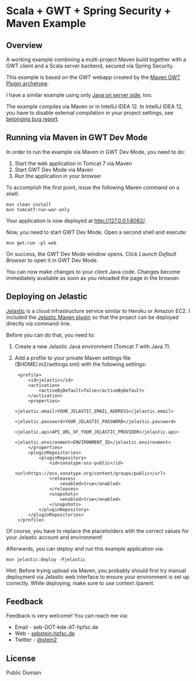 Scala + GWT + Spring Security + Maven Example
=============================================

Overview
--------

A working example combining a multi-project Maven build together with a GWT client and a Scala server backend, secured via Spring Security.

This example is based on the GWT webapp created by the [Maven GWT Plugin archetype](http://mojo.codehaus.org/gwt-maven-plugin/user-guide/archetype.html).

I have a similar example using only [Java on server side](https://github.com/steinsag/gwt-maven-example), too.

The example compiles via Maven or in IntelliJ IDEA 12. In IntelliJ IDEA 12, you have to disable external compilation in your project settings, see [belonging bug report](http://youtrack.jetbrains.com/issue/SCL-5341).


Running via Maven in GWT Dev Mode
---------------------------------

In order to run the example via Maven in GWT Dev Mode, you need to do:

1. Start the web application in Tomcat 7 via Maven
2. Start GWT Dev Mode via Maven
3. Run the application in your browser

To accomplish the first point, issue the following Maven command on a shell:

    mvn clean install
    mvn tomcat7:run-war-only

Your application is now deployed at http://127.0.0.1:8082/.

Now, you need to start GWT Dev Mode. Open a second shell and execute:

    mvn gwt:run -pl web

On success, the GWT Dev Mode window opens. Click *Launch Default Browser* to open it in GWT Dev Mode.

You can now make changes to your client Java code. Changes become immediately available as soon as you reloaded the page in the browser.


Deploying on Jelastic
---------------------

[Jelastic](http://jelastic.com/) is a cloud infrastructure service similar to Heroku or Amazon EC2. I included the [Jelastic Maven plugin](http://jelastic.com/docs/maven-plugin-jelastic) so that the project can be deployed directly via command-line.

Before you can do that, you need to:

1. Create a new Jelastic Java environment (Tomcat 7 with Java 7).
2. Add a profile to your private Maven settings file ($HOME/.m2/settings.xml) with the following settings:

        <profile>
            <id>jelastic</id>
            <activation>
                <activeByDefault>false</activeByDefault>
            </activation>
            <properties>
                <jelastic.email>YOUR_JELASTIC_EMAIL_ADDRESS</jelastic.email>
                <jelastic.password>YOUR_JELASTIC_PASSWORD</jelastic.password>
                <jelastic.api>API_URL_OF_YOUR_JELASTIC_PROVIDER</jelastic.api>
                <jelastic.environment>ENVIRONMENT_ID</jelastic.environment>
            </properties>
            <pluginRepositories>
                <pluginRepository>
                    <id>sonatype-oss-public</id>
                    <url>https://oss.sonatype.org/content/groups/public</url>
                    <releases>
                        <enabled>true</enabled>
                    </releases>
                    <snapshots>
                        <enabled>true</enabled>
                    </snapshots>
                </pluginRepository>
            </pluginRepositories>
        </profile>

Of course, you have to replace the placeholders with the correct values for your Jelastic account and environment!

Afterwards, you can deploy and run this example application via:

    mvn jelastic:deploy -Pjelastic

Hint: Before trying upload via Maven, you probably should first try manual deployment via Jelastic web interface to ensure your environment is set up correctly. While deploying, make sure to use context /parent.


Feedback
--------

Feedback is very welcome! You can reach me via:

* Email - seb-DOT-kde-AT-hpfsc.de
* Web - [sebstein.hpfsc.de](http://sebstein.hpfsc.de/)
* Twitter - [@stein2](https://twitter.com/stein2)


License
-------

Public Domain
